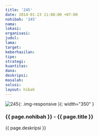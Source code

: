 ```yaml
---
title: '245'
date: 2014-01-23 11:08:00 +07:00
nohibah: '245'
nama:
lokasi:
organisasi:
judul:
lama:
target:
keberhasilan:
tipe:
strategi:
kuantitas:
dana:
deskripsi:
masalah:
solusi:
layout: hibah
---
```


![245](/static/img/hibahcms/245.png){: .img-responsive }{: width="350" }

### {{ page.nohibah }} - {{ page.title }}

{{ page.deskripsi }}
